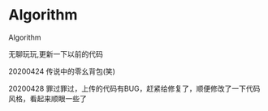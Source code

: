 # Algorithm
Algorithm

无聊玩玩,更新一下以前的代码

20200424 传说中的零幺背包(笑)

20200428 罪过罪过，上传的代码有BUG，赶紧给修复了，顺便修改了一下代码风格，看起来顺眼一些了
